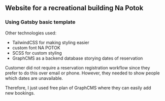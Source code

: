 ## Website for a recreational building Na Potok

### Using Gatsby basic template

Other technologies used:
- TailwindCSS for making styling easier
- custom font NA POTOK
- SCSS for custom styling
- GraphCMS as a backend database storying dates of reservation

Customer did not require a reservation registration workflow since they prefer to do this over email or phone. However, they needed to show people which dates are unavailable. 

Therefore, I just used free plan of GraphCMS where they can easily add new bookings.

